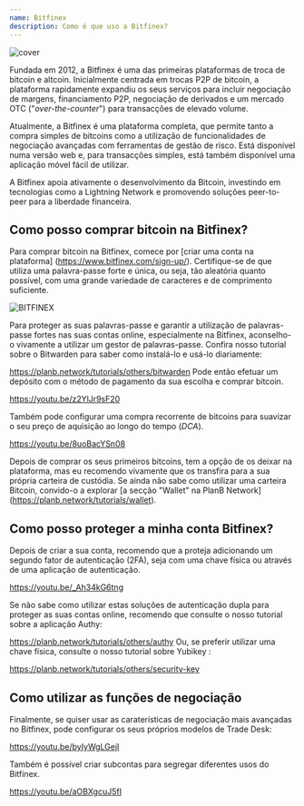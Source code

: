 ```yaml
---
name: Bitfinex
description: Como é que uso a Bitfinex?
---
```

![cover](assets/cover.webp)

Fundada em 2012, a Bitfinex é uma das primeiras plataformas de troca de bitcoin e altcoin. Inicialmente centrada em trocas P2P de bitcoin, a plataforma rapidamente expandiu os seus serviços para incluir negociação de margens, financiamento P2P, negociação de derivados e um mercado OTC ("*over-the-counter*") para transacções de elevado volume.

Atualmente, a Bitfinex é uma plataforma completa, que permite tanto a compra simples de bitcoins como a utilização de funcionalidades de negociação avançadas com ferramentas de gestão de risco. Está disponível numa versão web e, para transacções simples, está também disponível uma aplicação móvel fácil de utilizar.

A Bitfinex apoia ativamente o desenvolvimento da Bitcoin, investindo em tecnologias como a Lightning Network e promovendo soluções peer-to-peer para a liberdade financeira.

## Como posso comprar bitcoin na Bitfinex?

Para comprar bitcoin na Bitfinex, comece por [criar uma conta na plataforma] (https://www.bitfinex.com/sign-up/). Certifique-se de que utiliza uma palavra-passe forte e única, ou seja, tão aleatória quanto possível, com uma grande variedade de caracteres e de comprimento suficiente.

![BITFINEX](assets/notext/01.webp)

Para proteger as suas palavras-passe e garantir a utilização de palavras-passe fortes nas suas contas online, especialmente na Bitfinex, aconselho-o vivamente a utilizar um gestor de palavras-passe. Confira nosso tutorial sobre o Bitwarden para saber como instalá-lo e usá-lo diariamente:

https://planb.network/tutorials/others/bitwarden
Pode então efetuar um depósito com o método de pagamento da sua escolha e comprar bitcoin.

https://youtu.be/z2YlJr9sF20

Também pode configurar uma compra recorrente de bitcoins para suavizar o seu preço de aquisição ao longo do tempo (*DCA*).

https://youtu.be/8uoBacYSn08

Depois de comprar os seus primeiros bitcoins, tem a opção de os deixar na plataforma, mas eu recomendo vivamente que os transfira para a sua própria carteira de custódia. Se ainda não sabe como utilizar uma carteira Bitcoin, convido-o a explorar [a secção "Wallet" na PlanB Network] (https://planb.network/tutorials/wallet).

## Como posso proteger a minha conta Bitfinex?

Depois de criar a sua conta, recomendo que a proteja adicionando um segundo fator de autenticação (2FA), seja com uma chave física ou através de uma aplicação de autenticação.

https://youtu.be/_Ah34kG6tng

Se não sabe como utilizar estas soluções de autenticação dupla para proteger as suas contas online, recomendo que consulte o nosso tutorial sobre a aplicação Authy:

https://planb.network/tutorials/others/authy
Ou, se preferir utilizar uma chave física, consulte o nosso tutorial sobre Yubikey :

https://planb.network/tutorials/others/security-key
## Como utilizar as funções de negociação

Finalmente, se quiser usar as caraterísticas de negociação mais avançadas no Bitfinex, pode configurar os seus próprios modelos de Trade Desk:

https://youtu.be/byIyWgLGejI

Também é possível criar subcontas para segregar diferentes usos do Bitfinex.

https://youtu.be/aOBXgcuJ5fI